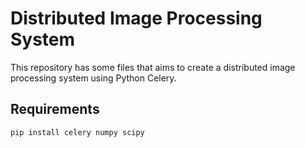 Distributed Image Processing System
===================

This repository has some files that aims to create a distributed image processing system using Python Celery.

Requirements
-------------

    pip install celery numpy scipy
